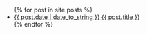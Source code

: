 ---
---

<ul class="list pa0">
  {% for post in site.posts %}
  <li class="mv2">
    <a href="{{ site.url }}{{ post.url }}" class="db pv1 link blue hover-mid-gray">
      <time class="fr silver ttu">{{ post.date | date_to_string }} </time>
      {{ post.title }}
    </a>
  </li>
  {% endfor %}
</ul>